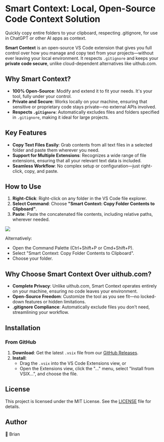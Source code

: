 # Smart Context: Local, Open-Source Code Context Solution

Quickly copy entire folders to your clipboard, respecting .gitignore, for use in ChatGPT or other AI apps as context.

**Smart Context** is an open-source VS Code extension that gives you full control over how you manage and copy text from your projects—without ever leaving your local environment. It respects `.gitignore` and keeps your **private code secure**, unlike cloud-dependent alternatives like uithub.com.

## Why Smart Context?

- **100% Open-Source**: Modify and extend it to fit your needs. It's your tool, fully under your control.
- **Private and Secure**: Works locally on your machine, ensuring that sensitive or proprietary code stays private—no external APIs involved.
- **Respects `.gitignore`**: Automatically excludes files and folders specified in `.gitignore`, making it ideal for large projects.

## Key Features

- **Copy Text Files Easily**: Grab contents from all text files in a selected folder and paste them wherever you need.
- **Support for Multiple Extensions**: Recognizes a wide range of file extensions, ensuring that all your relevant text data is included.
- **Seamless Workflow**: No complex setup or configuration—just right-click, copy, and paste.

## How to Use

1. **Right-Click**: Right-click on any folder in the VS Code file explorer.
2. **Select Command**: Choose **"Smart Context: Copy Folder Contents to Clipboard"**.
3. **Paste**: Paste the concatenated file contents, including relative paths, wherever needed.

![](./assets/smart-context-menu.png)

Alternatively:
- Open the Command Palette (Ctrl+Shift+P or Cmd+Shift+P).
- Select "Smart Context: Copy Folder Contents to Clipboard".
- Choose your folder.

## Why Choose Smart Context Over uithub.com?

- **Complete Privacy**: Unlike uithub.com, Smart Context operates entirely on your machine, ensuring no code leaves your environment.
- **Open-Source Freedom**: Customize the tool as you see fit—no locked-down features or hidden limitations.
- **.gitignore Compliance**: Automatically exclude files you don't need, streamlining your workflow.

## Installation

### From GitHub
1. **Download**: Get the latest `.vsix` file from our [GitHub Releases](./releases).
2. **Install**: 
   - Drag the `.vsix` into the VS Code Extensions view, or
   - Open the Extensions view, click the "..." menu, select "Install from VSIX...", and choose the file.

## License

This project is licensed under the MIT License. See the [LICENSE](./MIT_LICENSE) file for details.

## Author

🌴 Brian
